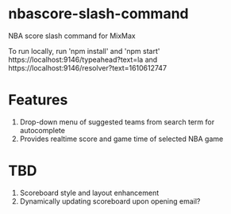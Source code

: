 # nbascore-slash-command
NBA score slash command for MixMax

To run locally, run 'npm install' and 'npm start'
https://localhost:9146/typeahead?text=la and https://localhost:9146/resolver?text=1610612747

# Features
1. Drop-down menu of suggested teams from search term for autocomplete
2. Provides realtime score and game time of selected NBA game

# TBD
1. Scoreboard style and layout enhancement
2. Dynamically updating scoreboard upon opening email?
